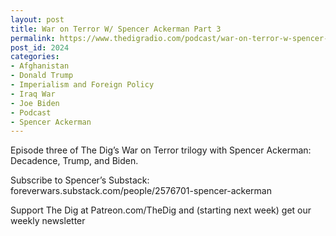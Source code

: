 ```yaml
---
layout: post
title: War on Terror W/ Spencer Ackerman Part 3
permalink: https://www.thedigradio.com/podcast/war-on-terror-w-spencer-ackerman-part-3/index.html
post_id: 2024
categories: 
- Afghanistan
- Donald Trump
- Imperialism and Foreign Policy
- Iraq War
- Joe Biden
- Podcast
- Spencer Ackerman
---
```


Episode three of The Dig’s War on Terror trilogy with Spencer Ackerman: Decadence, Trump, and Biden.

Subscribe to Spencer’s Substack: foreverwars.substack.com/people/2576701-spencer-ackerman

Support The Dig at Patreon.com/TheDig and (starting next week) get our weekly newsletter